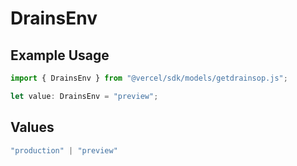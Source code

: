 # DrainsEnv

## Example Usage

```typescript
import { DrainsEnv } from "@vercel/sdk/models/getdrainsop.js";

let value: DrainsEnv = "preview";
```

## Values

```typescript
"production" | "preview"
```